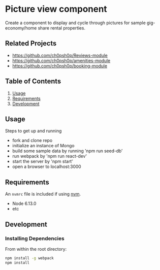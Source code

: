 # Picture view component

Create a component to display and cycle through pictures for sample gig-economy/home share rental properties.

## Related Projects

  - https://github.com/ch0psh0p/Reviews-module
  - https://github.com/ch0psh0p/amenities-module
  - https://github.com/ch0psh0p/booking-module

## Table of Contents

1. [Usage](#Usage)
1. [Requirements](#requirements)
1. [Development](#development)

## Usage

Steps to get up and running
- fork and clone repo
- initialize an instance of Mongo
- build some sample data by running 'npm run seed-db'
- run webpack by 'npm run react-dev'
- start the server by 'npm start'
- open a browser to localhost:3000

## Requirements

An `nvmrc` file is included if using [nvm](https://github.com/creationix/nvm).

- Node 6.13.0
- etc

## Development

### Installing Dependencies

From within the root directory:

```sh
npm install -g webpack
npm install
```

